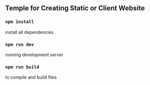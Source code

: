## Temple for Creating Static or Client Website

### `npm install`
install all dependencies

### `npm run dev`
running development server

### `npm run build`
to compile and build files

